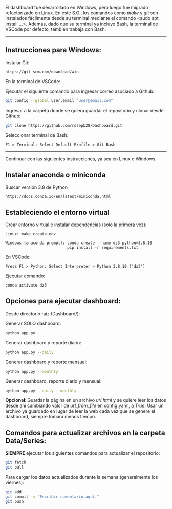 El dashboard fue desarrollado en Windows, pero luego fue migrado refactorizado en Linux.
En este S.O., los comandos como *make* y *git* son instalados fácilmente desde
su terminal mediante el comando <sudo apt install ...>.
Además, dado que su terminal ya incluye Bash, la terminal de VSCode por defecto,
también trabaja con Bash.

------------------------------------------------------------------------------

## Instrucciones para Windows:

Instalar Git:
	
    https://git-scm.com/download/win

En la terminal de VSCode:

Ejecutar el siguiente comando para ingresar correo asociado a Github:

```bash
git config --global user.email "user@email.com"
```

Ingresar a la carpeta donde se quiera guardar el repositorio y clonar desde Github:
	
```bash
git clone https://github.com/rosepb28/Dashboard.git
```

Seleccionar terminal de Bash:

    F1 > Terminal: Select Default Profile > Git Bash
------------------------------------------------------------------------------

Continuar con las siguientes instrucciones, ya sea en Linux o Windows.

## Instalar anaconda o miniconda

Buscar versión 3.8 de Python

    https://docs.conda.io/en/latest/miniconda.html

## Estableciendo el entorno virtual

Crear entorno virtual e instalar dependencias (solo la primera vez):

    Linux: make create-env
    
    Windows (anaconda prompt): conda create --name dz3 python=3.8.10
                               pip install -r requirements.txt

En VSCode:

    Press F1 > Python: Select Interpreter > Python 3.8.10 ('dz3')

Ejecutar comando:

```bash
conda activate dz3
```
    
## Opciones para ejecutar dashboard:

Desde directorio raíz (Dashboard/):

Generar SOLO dashboard: 

```bash
python app.py
```

Generar dashboard y reporte diario: 

```bash
python app.py --daily
```

Generar dashboard y reporte mensual: 

```bash
python app.py --monthly
```

Generar dashboard, reporte diario y mensual: 

```bash
python app.py --daily --monthly
```

**Opcional**: Guardar la página en un archivo *url.html* y se quiere leer los datos desde ahí cambiando valor de *url_from_file* en [config.yaml](config.yaml), a *True*.
Usar un archivo ya guardado en lugar de leer la web cada vez que se genere el dashboard, siempre tomará menos tiempo.

## Comandos para actualizar archivos en la carpeta Data/Series:

**SIEMPRE** ejecutar los siguientes comandos para actualizar el repositorio:

```bash
git fetch
git pull
```

Para cargar los datos actualizados durante la semana (generalmente los viernes):

```bash
git add .
git commit -m "Escribir comentario aquí."
git push
```